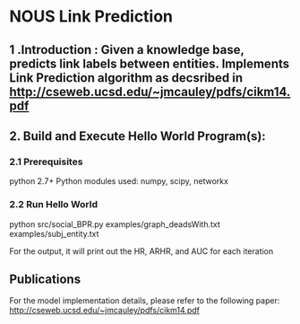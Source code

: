 # NOUS Link Prediction
## 1 .Introduction : Given a knowledge base, predicts link labels between entities. Implements Link Prediction algorithm as decsribed in http://cseweb.ucsd.edu/~jmcauley/pdfs/cikm14.pdf
## 2. Build and Execute Hello World Program(s):
### 2.1 Prerequisites
python 2.7+
Python modules used:
numpy, scipy, networkx

### 2.2 Run Hello World
python src/social_BPR.py examples/graph_deadsWith.txt examples/subj_entity.txt

For the output, it will print out the HR, ARHR, and AUC for each iteration

## Publications
For the model implementation details, please refer to the following paper:
http://cseweb.ucsd.edu/~jmcauley/pdfs/cikm14.pdf
